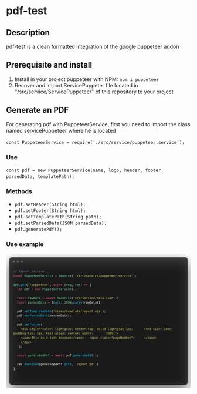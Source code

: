 # pdf-test

## Description

pdf-test is a clean formatted integration of the google puppeteer addon

## Prerequisite and install

1. Install in your project puppeteer with NPM: `npm i puppeteer`
2. Recover and import ServicePuppeter file located in "/src/service/ServicePuppeteer" of this repository to your project

## Generate an PDF

For generating pdf with PuppeteerService, first you need to import the class named servicePuppeteer where he is located

`const PuppeteerService = require('./src/service/puppeteer.service');`

### Use

`const pdf = new PuppeteerService(name, logo, header, footer, parsedData, templatePath);`

### Methods

* `pdf.setHeader(String html);`
* `pdf.setFooter(String html);`
* `pdf.setTemplatePath(String path);`
* `pdf.setParsedData(JSON parsedData);`
* `pdf.generatePdf();`

### Use example

<p align="center">
  <img src="./img/use_example.png" alt="Size Limit CLI">
</p>

